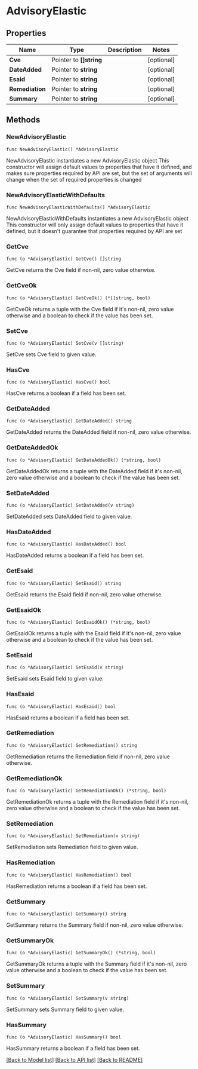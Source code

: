 # AdvisoryElastic

## Properties

Name | Type | Description | Notes
------------ | ------------- | ------------- | -------------
**Cve** | Pointer to **[]string** |  | [optional] 
**DateAdded** | Pointer to **string** |  | [optional] 
**Esaid** | Pointer to **string** |  | [optional] 
**Remediation** | Pointer to **string** |  | [optional] 
**Summary** | Pointer to **string** |  | [optional] 

## Methods

### NewAdvisoryElastic

`func NewAdvisoryElastic() *AdvisoryElastic`

NewAdvisoryElastic instantiates a new AdvisoryElastic object
This constructor will assign default values to properties that have it defined,
and makes sure properties required by API are set, but the set of arguments
will change when the set of required properties is changed

### NewAdvisoryElasticWithDefaults

`func NewAdvisoryElasticWithDefaults() *AdvisoryElastic`

NewAdvisoryElasticWithDefaults instantiates a new AdvisoryElastic object
This constructor will only assign default values to properties that have it defined,
but it doesn't guarantee that properties required by API are set

### GetCve

`func (o *AdvisoryElastic) GetCve() []string`

GetCve returns the Cve field if non-nil, zero value otherwise.

### GetCveOk

`func (o *AdvisoryElastic) GetCveOk() (*[]string, bool)`

GetCveOk returns a tuple with the Cve field if it's non-nil, zero value otherwise
and a boolean to check if the value has been set.

### SetCve

`func (o *AdvisoryElastic) SetCve(v []string)`

SetCve sets Cve field to given value.

### HasCve

`func (o *AdvisoryElastic) HasCve() bool`

HasCve returns a boolean if a field has been set.

### GetDateAdded

`func (o *AdvisoryElastic) GetDateAdded() string`

GetDateAdded returns the DateAdded field if non-nil, zero value otherwise.

### GetDateAddedOk

`func (o *AdvisoryElastic) GetDateAddedOk() (*string, bool)`

GetDateAddedOk returns a tuple with the DateAdded field if it's non-nil, zero value otherwise
and a boolean to check if the value has been set.

### SetDateAdded

`func (o *AdvisoryElastic) SetDateAdded(v string)`

SetDateAdded sets DateAdded field to given value.

### HasDateAdded

`func (o *AdvisoryElastic) HasDateAdded() bool`

HasDateAdded returns a boolean if a field has been set.

### GetEsaid

`func (o *AdvisoryElastic) GetEsaid() string`

GetEsaid returns the Esaid field if non-nil, zero value otherwise.

### GetEsaidOk

`func (o *AdvisoryElastic) GetEsaidOk() (*string, bool)`

GetEsaidOk returns a tuple with the Esaid field if it's non-nil, zero value otherwise
and a boolean to check if the value has been set.

### SetEsaid

`func (o *AdvisoryElastic) SetEsaid(v string)`

SetEsaid sets Esaid field to given value.

### HasEsaid

`func (o *AdvisoryElastic) HasEsaid() bool`

HasEsaid returns a boolean if a field has been set.

### GetRemediation

`func (o *AdvisoryElastic) GetRemediation() string`

GetRemediation returns the Remediation field if non-nil, zero value otherwise.

### GetRemediationOk

`func (o *AdvisoryElastic) GetRemediationOk() (*string, bool)`

GetRemediationOk returns a tuple with the Remediation field if it's non-nil, zero value otherwise
and a boolean to check if the value has been set.

### SetRemediation

`func (o *AdvisoryElastic) SetRemediation(v string)`

SetRemediation sets Remediation field to given value.

### HasRemediation

`func (o *AdvisoryElastic) HasRemediation() bool`

HasRemediation returns a boolean if a field has been set.

### GetSummary

`func (o *AdvisoryElastic) GetSummary() string`

GetSummary returns the Summary field if non-nil, zero value otherwise.

### GetSummaryOk

`func (o *AdvisoryElastic) GetSummaryOk() (*string, bool)`

GetSummaryOk returns a tuple with the Summary field if it's non-nil, zero value otherwise
and a boolean to check if the value has been set.

### SetSummary

`func (o *AdvisoryElastic) SetSummary(v string)`

SetSummary sets Summary field to given value.

### HasSummary

`func (o *AdvisoryElastic) HasSummary() bool`

HasSummary returns a boolean if a field has been set.


[[Back to Model list]](../README.md#documentation-for-models) [[Back to API list]](../README.md#documentation-for-api-endpoints) [[Back to README]](../README.md)


